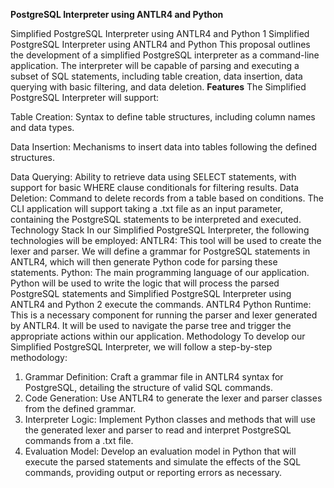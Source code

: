 **PostgreSQL Interpreter using ANTLR4 and Python**

Simplified PostgreSQL Interpreter using ANTLR4 and Python 1
Simplified PostgreSQL
Interpreter using ANTLR4 and
Python
This proposal outlines the development of a simplified PostgreSQL interpreter as a
command-line application. The interpreter will be capable of parsing and executing a
subset of SQL statements, including table creation, data insertion, data querying with
basic filtering, and data deletion.
**Features**
The Simplified PostgreSQL Interpreter will support:

Table Creation: Syntax to define table structures, including column names and
data types.

Data Insertion: Mechanisms to insert data into tables following the defined
structures.

Data Querying: Ability to retrieve data using SELECT statements, with support for
basic WHERE clause conditionals for filtering results.
Data Deletion: Command to delete records from a table based on conditions.
The CLI application will support taking a .txt file as an input parameter, containing
the PostgreSQL statements to be interpreted and executed.
Technology Stack
In our Simplified PostgreSQL Interpreter, the following technologies will be
employed:
ANTLR4: This tool will be used to create the lexer and parser. We will define a
grammar for PostgreSQL statements in ANTLR4, which will then generate
Python code for parsing these statements.
Python: The main programming language of our application. Python will be used
to write the logic that will process the parsed PostgreSQL statements and
Simplified PostgreSQL Interpreter using ANTLR4 and Python 2
execute the commands.
ANTLR4 Python Runtime: This is a necessary component for running the
parser and lexer generated by ANTLR4. It will be used to navigate the parse tree
and trigger the appropriate actions within our application.
Methodology
To develop our Simplified PostgreSQL Interpreter, we will follow a step-by-step
methodology:
1. Grammar Definition: Craft a grammar file in ANTLR4 syntax for PostgreSQL,
detailing the structure of valid SQL commands.
2. Code Generation: Use ANTLR4 to generate the lexer and parser classes from
the defined grammar.
3. Interpreter Logic: Implement Python classes and methods that will use the
generated lexer and parser to read and interpret PostgreSQL commands from a
.txt file.
4. Evaluation Model: Develop an evaluation model in Python that will execute the
parsed statements and simulate the effects of the SQL commands, providing
output or reporting errors as necessary.
